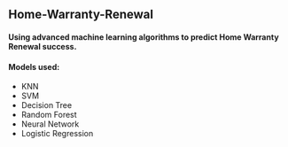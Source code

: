 ## Home-Warranty-Renewal
#### Using advanced machine learning algorithms to predict Home Warranty Renewal success.

#### Models used:
- KNN
- SVM
- Decision Tree
- Random Forest
- Neural Network
- Logistic Regression
